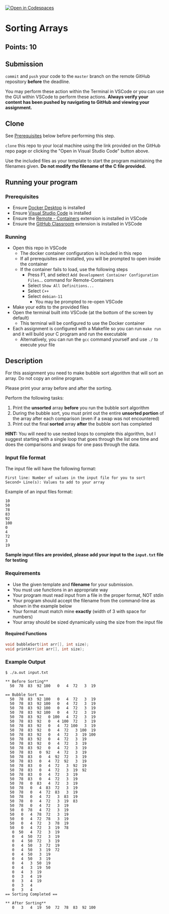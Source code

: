 [![Open in Codespaces](https://classroom.github.com/assets/launch-codespace-9f69c29eadd1a2efcce9672406de9a39573de1bdf5953fef360cfc2c3f7d7205.svg)](https://classroom.github.com/open-in-codespaces?assignment_repo_id=9354502)
# Sorting Arrays
## Points: 10

## Submission

`commit` and `push` your code to the `master` branch on the remote GitHub repository **before** the deadline.

You may perform these action within the Terminal in VSCode or you can use the GUI within VSCode to perform these actions. **Always verify your content has been pushed by navigating to GitHub and viewing your assignment.**

## Clone

See [Prerequisites](#prerequisites) below before performing this step.

`clone` this repo to your local machine using the link provided on the GitHub repo page or clicking the "Open in Visual Studio Code" button above.

Use the included files as your template to start the program maintaining the filenames given. **Do not modify the filename of the C file provided.**

## Running your program
### Prerequisites

* Ensure [Docker Desktop](https://www.docker.com/products/docker-desktop) is installed
* Ensure [Visual Studio Code](https://code.visualstudio.com/download) is installed
* Ensure the [Remote - Containers](https://marketplace.visualstudio.com/items?itemName=ms-vscode-remote.remote-containers) extension is installed in VSCode
* Ensure the [GitHub Classroom](https://marketplace.visualstudio.com/items?itemName=GitHub.classroom) extension is installed in VSCode

### Running

* Open this repo in VSCode
    * The docker container configuration is included in this repo
    * If all prerequisites are installed, you will be prompted to open inside the container
    * If the container fails to load, use the following steps
        * Press F1, and select `Add Development Container Configuration Files`... command for Remote-Containers
        * Select `Show All Definitions...`
        * Select `C++`
        * Select `debian-11`
            * You may be prompted to re-open VSCode
* Make your edits to the provided files
* Open the terminal built into VSCode (at the bottom of the screen by default)
    * This terminal will be configured to use the Docker container
* Each assignment is configured with a Makefile so you can run `make run` and it will build your C program and run the executable
    * Alternatively, you can run the `gcc` command yourself and use `./` to execute your file


## Description

For this assignment you need to make bubble sort algorithm that will sort an array. Do not copy an online program.

Please print your array before and after the sorting.

Perform the following tasks:
1. Print the **unsorted** array **before** you run the bubble sort algorithm
2. During the bubble sort, you must print out the entire **unsorted portion** of the array after each comparison (even if a swap was not encountered)
3. Print out the final **sorted** array **after** the bubble sort has completed

**HINT:** You will need to use nested loops to complete this algorithm, but I suggest starting with a single loop that goes through the list one time and does the comparisons and swaps for one pass through the data.

### Input file format

The input file will have the following format:
```
First line: Number of values in the input file for you to sort
Second+ Line(s): Values to add to your array
```

Example of an input files format:
```
10
50
78
83
92
100
0
4
72
3
19
```

**Sample input files are provided, please add your input to the `input.txt` file for testing**

### Requirements

* Use the given template and **filename** for your submission.
* You must use functions in an appropriate way
* Your program must read input from a file in the proper format, NOT stdin
* Your program should accept the filename from the command-line as shown in the example below
* Your format must match mine **exactly** (width of 3 with space for numbers)
* Your array should be sized dynamically using the size from the input file

#### Required Functions

```c
void bubbleSort(int arr[], int size);
void printArr(int arr[], int size);
```


### Example Output

```
$ ./a.out input.txt

** Before Sorting**
  50  78  83  92 100   0   4  72   3  19

== Bubble Sort ==
  50  78  83  92 100   0   4  72   3  19
  50  78  83  92 100   0   4  72   3  19
  50  78  83  92 100   0   4  72   3  19
  50  78  83  92 100   0   4  72   3  19
  50  78  83  92   0 100   4  72   3  19
  50  78  83  92   0   4 100  72   3  19
  50  78  83  92   0   4  72 100   3  19
  50  78  83  92   0   4  72   3 100  19
  50  78  83  92   0   4  72   3  19 100
  50  78  83  92   0   4  72   3  19
  50  78  83  92   0   4  72   3  19
  50  78  83  92   0   4  72   3  19
  50  78  83   0  92   4  72   3  19
  50  78  83   0   4  92  72   3  19
  50  78  83   0   4  72  92   3  19
  50  78  83   0   4  72   3  92  19
  50  78  83   0   4  72   3  19  92
  50  78  83   0   4  72   3  19
  50  78  83   0   4  72   3  19
  50  78   0  83   4  72   3  19
  50  78   0   4  83  72   3  19
  50  78   0   4  72  83   3  19
  50  78   0   4  72   3  83  19
  50  78   0   4  72   3  19  83
  50  78   0   4  72   3  19
  50   0  78   4  72   3  19
  50   0   4  78  72   3  19
  50   0   4  72  78   3  19
  50   0   4  72   3  78  19
  50   0   4  72   3  19  78
   0  50   4  72   3  19
   0   4  50  72   3  19
   0   4  50  72   3  19
   0   4  50   3  72  19
   0   4  50   3  19  72
   0   4  50   3  19
   0   4  50   3  19
   0   4   3  50  19
   0   4   3  19  50
   0   4   3  19
   0   3   4  19
   0   3   4  19
   0   3   4
   0   3   4
== Sorting Completed ==

** After Sorting**
   0   3   4  19  50  72  78  83  92 100
```
